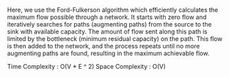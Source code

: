 Here, we use the Ford-Fulkerson algorithm which efficiently calculates the maximum flow possible through a network. It starts with zero flow and iteratively searches for paths (augmenting paths) from the source to the sink with available capacity. The amount of flow sent along this path is limited by the bottleneck (minimum residual capacity) on the path. This flow is then added to the network, and the process repeats until no more augmenting paths are found, resulting in the maximum achievable flow.

Time Complexity : O(V * E ^ 2)
Space Complexity : O(V)